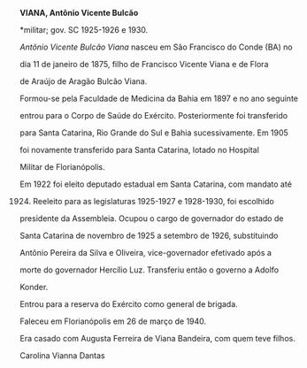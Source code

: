 **VIANA, Antônio Vicente Bulcão**



\*militar; gov. SC 1925-1926 e 1930.



*Antônio Vicente Bulcão Viana* nasceu em São Francisco do Conde (BA) no

dia 11 de janeiro de 1875, filho de Francisco Vicente Viana e de Flora

de Araújo de Aragão Bulcão Viana.



Formou-se pela Faculdade de Medicina da Bahia em 1897 e no ano seguinte

entrou para o Corpo de Saúde do Exército. Posteriormente foi transferido

para Santa Catarina, Rio Grande do Sul e Bahia sucessivamente. Em 1905

foi novamente transferido para Santa Catarina, lotado no Hospital

Militar de Florianópolis.



Em 1922 foi eleito deputado estadual em Santa Catarina, com mandato até

1924. Reeleito para as legislaturas 1925-1927 e 1928-1930, foi escolhido

presidente da Assembleia. Ocupou o cargo de governador do estado de

Santa Catarina de novembro de 1925 a setembro de 1926, substituindo

Antônio Pereira da Silva e Oliveira, vice-governador efetivado após a

morte do governador Hercílio Luz. Transferiu então o governo a Adolfo

Konder.



Entrou para a reserva do Exército como general de brigada.



Faleceu em Florianópolis em 26 de março de 1940.



Era casado com Augusta Ferreira de Viana Bandeira, com quem teve filhos.



Carolina Vianna Dantas



